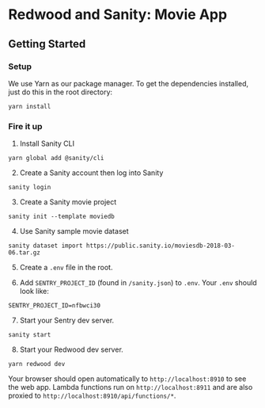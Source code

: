 # Redwood and Sanity: Movie App

## Getting Started

### Setup

We use Yarn as our package manager. To get the dependencies installed, just do this in the root directory:

```terminal
yarn install
```

### Fire it up

1. Install Sanity CLI

```terminal
yarn global add @sanity/cli
```

2. Create a Sanity account then log into Sanity

```terminal
sanity login
```

3. Create a Sanity movie project

```terminal
sanity init --template moviedb
```

4. Use Sanity sample movie dataset
```terminal
sanity dataset import https://public.sanity.io/moviesdb-2018-03-06.tar.gz
```

5. Create a `.env` file in the root.

6. Add `SENTRY_PROJECT_ID` (found in `/sanity.json`) to `.env`. Your `.env` should look like:

```text
SENTRY_PROJECT_ID=nfbwci30
```

7. Start your Sentry dev server.

```terminal
sanity start
```

8. Start your Redwood dev server.

```terminal
yarn redwood dev
```

Your browser should open automatically to `http://localhost:8910` to see the web app. Lambda functions run on `http://localhost:8911` and are also proxied to `http://localhost:8910/api/functions/*`.
